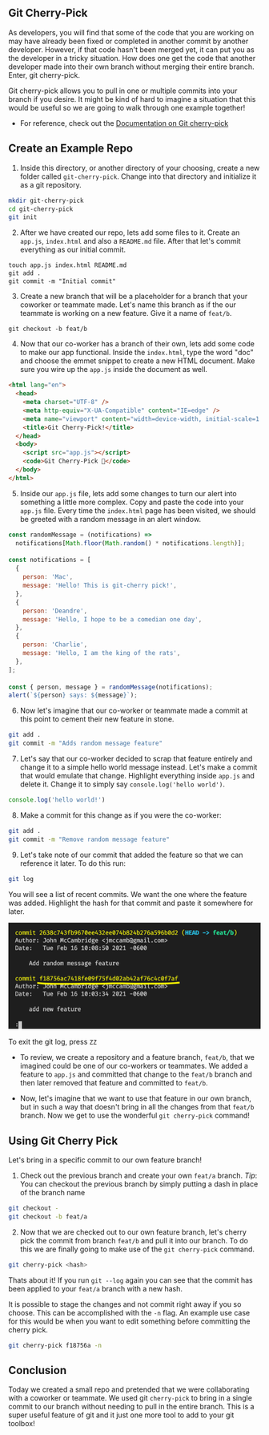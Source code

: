 ## Git Cherry-Pick

As developers, you will find that some of the code that you are working on may have already been fixed or completed in another commit by another developer. However, if that code hasn't been merged yet, it can put you as the developer in a tricky situation. How does one get the code that another developer made into their own branch without merging their entire branch. Enter, git cherry-pick.

Git cherry-pick allows you to pull in one or multiple commits into your branch if you desire. It might be kind of hard to imagine a situation that this would be useful so we are going to walk through one example together!

* For reference, check out the [Documentation on Git cherry-pick](https://git-scm.com/docs/git-cherry-pick)

## Create an Example Repo

1. Inside this directory, or another directory of your choosing, create a new folder called `git-cherry-pick`. Change into that directory and initialize it as a git repository.

```sh
mkdir git-cherry-pick
cd git-cherry-pick
git init
```

2. After we have created our repo, lets add some files to it. Create an `app.js`, `index.html` and also a `README.md` file. After that let's commit everything as our initial commit.

```
touch app.js index.html README.md
git add .
git commit -m "Initial commit"
```

3. Create a new branch that will be a placeholder for a branch that your coworker or teammate made. Let's name this branch as if the our teammate is working on a new feature. Give it a name of `feat/b`.

```
git checkout -b feat/b
```

4. Now that our co-worker has a branch of their own, lets add some code to make our app functional. Inside the `index.html`, type the word "doc" and choose the emmet snippet to create a new HTML document. Make sure you wire up the `app.js` inside the document as well.

```html
<html lang="en">
  <head>
    <meta charset="UTF-8" />
    <meta http-equiv="X-UA-Compatible" content="IE=edge" />
    <meta name="viewport" content="width=device-width, initial-scale=1.0" />
    <title>Git Cherry-Pick!</title>
  </head>
  <body>
    <script src="app.js"></script>
    <code>Git Cherry-Pick 🍒</code>
  </body>
</html>
```

5. Inside our `app.js` file, lets add some changes to turn our alert into something a little more complex. Copy and paste the code into your `app.js` file. Every time the `index.html` page has been visited, we should be greeted with a random message in an alert window.

```js
const randomMessage = (notifications) =>
  notifications[Math.floor(Math.random() * notifications.length)];

const notifications = [
  {
    person: 'Mac',
    message: 'Hello! This is git-cherry pick!',
  },
  {
    person: 'Deandre',
    message: 'Hello, I hope to be a comedian one day',
  },
  {
    person: 'Charlie',
    message: 'Hello, I am the king of the rats',
  },
];

const { person, message } = randomMessage(notifications);
alert(`${person} says: ${message}`);
```

6. Now let's imagine that our co-worker or teammate made a commit at this point to cement their new feature in stone.

```sh
git add .
git commit -m "Adds random message feature"
```

7. Let's say that our co-worker decided to scrap that feature entirely and change it to a simple hello world message instead. Let's make a commit that would emulate that change. Highlight everything inside `app.js` and delete it. Change it to simply say `console.log('hello world')`.

```js
console.log('hello world!')
```

8. Make a commit for this change as if you were the co-worker:

```sh
git add .
git commit -m "Remove random message feature"
```

9. Let's take note of our commit that added the feature so that we can reference it later. To do this run:

```sh
git log
```

You will see a list of recent commits. We want the one where the feature was added. Highlight the hash for that commit and paste it somewhere for later.

![Git Log](./Images/01-log.png)

To exit the git log, press `ZZ`

* To review, we create a repository and a feature branch, `feat/b`, that we imagined could be one of our co-workers or teammates. We added a feature to `app.js` and committed that change to the `feat/b` branch and then later removed that feature and committed to `feat/b`.

* Now, let's imagine that we want to use that feature in our own branch, but in such a way that doesn't bring in all the changes from that `feat/b` branch. Now we get to use the wonderful `git cherry-pick` command!

## Using Git Cherry Pick

Let's bring in a specific commit to our own feature branch!

1. Check out the previous branch and create your own `feat/a` branch. *Tip*: You can checkout the previous branch by simply putting a dash in place of the branch name

```sh
git checkout -
git checkout -b feat/a
```

2. Now that we are checked out to our own feature branch, let's cherry pick the commit from branch `feat/b` and pull it into our branch. To do this we are finally going to make use of the `git cherry-pick` command.

```sh
git cherry-pick <hash>
```

Thats about it! If you run `git --log` again you can see that the commit has been applied to your `feat/a` branch with a new hash.

It is possible to stage the changes and not commit right away if you so choose. This can be accomplished with the `-n` flag. An example use case for this would be when you want to edit something before committing the cherry pick.

```sh
git cherry-pick f18756a -n
```

## Conclusion

Today we created a small repo and pretended that we were collaborating with a coworker or teammate. We used git `cherry-pick` to bring in a single commit to our branch without needing to pull in the entire branch. This is a super useful feature of git and it just one more tool to add to your git toolbox!

